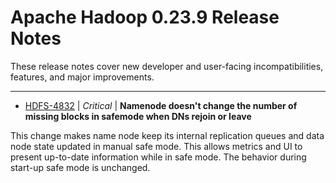 # Apache Hadoop  0.23.9 Release Notes

These release notes cover new developer and user-facing incompatibilities, features, and major improvements.


---

* [HDFS-4832](https://issues.apache.org/jira/browse/HDFS-4832) | *Critical* | **Namenode doesn't change the number of missing blocks in safemode when DNs rejoin or leave**

This change makes name node keep its internal replication queues and data node state updated in manual safe mode. This allows metrics and UI to present up-to-date information while in safe mode. The behavior during start-up safe mode is unchanged.



